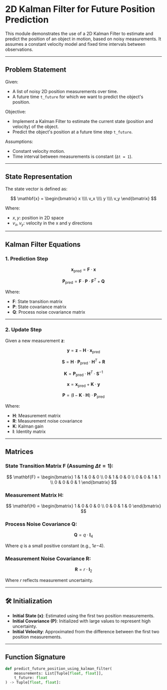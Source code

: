 # 2D Kalman Filter for Future Position Prediction

This module demonstrates the use of a 2D Kalman Filter to estimate and predict the position of an object in motion, based on noisy measurements. It assumes a constant velocity model and fixed time intervals between observations.

---

## Problem Statement

Given:
- A list of noisy 2D position measurements over time.
- A future time `t_future` for which we want to predict the object's position.

Objective:
- Implement a Kalman Filter to estimate the current state (position and velocity) of the object.
- Predict the object's position at a future time step `t_future`.

Assumptions:
- Constant velocity motion.
- Time interval between measurements is constant (`Δt = 1`).
---

## State Representation

The state vector is defined as:

$$
\mathbf{x} = 
\begin{bmatrix}
x \\\\ v_x \\\\ y \\\\ v_y
\end{bmatrix}
$$

Where:
- $x, y$: position in 2D space  
- $v_x, v_y$: velocity in the x and y directions

---

## Kalman Filter Equations

### 1. Prediction Step

$$
\mathbf{x}_{\text{pred}} = \mathbf{F} \cdot \mathbf{x}
$$

$$
\mathbf{P}_{\text{pred}} = \mathbf{F} \cdot \mathbf{P} \cdot \mathbf{F}^T + \mathbf{Q}
$$

Where:
- $\mathbf{F}$: State transition matrix  
- $\mathbf{P}$: State covariance matrix  
- $\mathbf{Q}$: Process noise covariance matrix  

---

### 2. Update Step

Given a new measurement $\mathbf{z}$:

$$
\mathbf{y} = \mathbf{z} - \mathbf{H} \cdot \mathbf{x}_{\text{pred}}
$$

$$
\mathbf{S} = \mathbf{H} \cdot \mathbf{P}_{\text{pred}} \cdot \mathbf{H}^T + \mathbf{R}
$$

$$
\mathbf{K} = \mathbf{P}_{\text{pred}} \cdot \mathbf{H}^T \cdot \mathbf{S}^{-1}
$$

$$
\mathbf{x} = \mathbf{x}_{\text{pred}} + \mathbf{K} \cdot \mathbf{y}
$$

$$
\mathbf{P} = (\mathbf{I} - \mathbf{K} \cdot \mathbf{H}) \cdot \mathbf{P}_{\text{pred}}
$$

Where:
- $\mathbf{H}$: Measurement matrix  
- $\mathbf{R}$: Measurement noise covariance  
- $\mathbf{K}$: Kalman gain  
- $\mathbf{I}$: Identity matrix  

---

##  Matrices

### State Transition Matrix $\mathbf{F}$ (Assuming $\Delta t = 1$):

$$
\mathbf{F} =
\begin{bmatrix}
1 & 1 & 0 & 0 \\
0 & 1 & 0 & 0 \\
0 & 0 & 1 & 1 \\
0 & 0 & 0 & 1
\end{bmatrix}
$$

### Measurement Matrix $\mathbf{H}$:

$$
\mathbf{H} =
\begin{bmatrix}
1 & 0 & 0 & 0 \\
0 & 0 & 1 & 0
\end{bmatrix}
$$

### Process Noise Covariance $\mathbf{Q}$:

$$
\mathbf{Q} = q \cdot \mathbf{I}_4
$$

Where $q$ is a small positive constant (e.g., $1e{-4}$).

### Measurement Noise Covariance $\mathbf{R}$:

$$
\mathbf{R} = r \cdot \mathbf{I}_2
$$

Where $r$ reflects measurement uncertainty.

---

## 🛠️ Initialization

- **Initial State ($\mathbf{x}$)**: Estimated using the first two position measurements.
- **Initial Covariance ($\mathbf{P}$)**: Initialized with large values to represent high uncertainty.
- **Initial Velocity**: Approximated from the difference between the first two position measurements.

---

##  Function Signature

```python
def predict_future_position_using_kalman_filter(
    measurements: List[Tuple[float, float]],
    t_future: float
) -> Tuple[float, float]:
